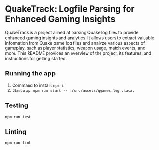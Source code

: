 # QuakeTrack: Logfile Parsing for Enhanced Gaming Insights

QuakeTrack is a project aimed at parsing Quake log files to provide enhanced gaming insights and analytics. It allows users to extract valuable information from Quake game log files and analyze various aspects of gameplay, such as player statistics, weapon usage, match events, and more. This README provides an overview of the project, its features, and instructions for getting started.

## Running the app
1. Command to install: `npm i`
2. Start app: `npm run start -- ./src/assets/qgames.log :tada:`

## Testing

```bash
npm run test
```

## Linting

```bash
npm run lint
```
